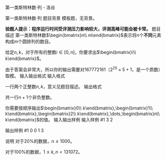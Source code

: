



第一类斯特林数·列 - 洛谷














第一类斯特林数·列
题目背景
模板题，无背景。

**验题人提示：程序运行时间受评测压力影响较大，评测高峰可能会被卡常。**
题目描述
第一类斯特林数$\begin{bmatrix}n\\ m\end{bmatrix}$表示将$n$个**不同**元素构成$m$个圆排列的数目。

给定$n,k$，对于所有的整数$i\in[0,n]$，你要求出$\begin{bmatrix}i\\ k\end{bmatrix}$。

由于答案会非常大，所以你的输出需要对$167772161$（$2^{25}\times 5+1$，是一个质数）取模。
输入输出格式
输入格式

一行两个正整数$n,k$，意义见题目描述。
输出格式

共一行$n+1$个非负整数。

你需要按顺序输出$\begin{bmatrix}0\\ k\end{bmatrix},\begin{bmatrix}1\\ k\end{bmatrix},\begin{bmatrix}2\\ k\end{bmatrix},\dots,\begin{bmatrix}n\\ k\end{bmatrix}$的值。
输入输出样例
输入样例 #1
3 2

输出样例 #1
0 0 1 3

说明
对于$20\%$的数据，$n\leqslant 1000$。

对于$100\%$的数据，$1\leqslant k,n< 131072$。






